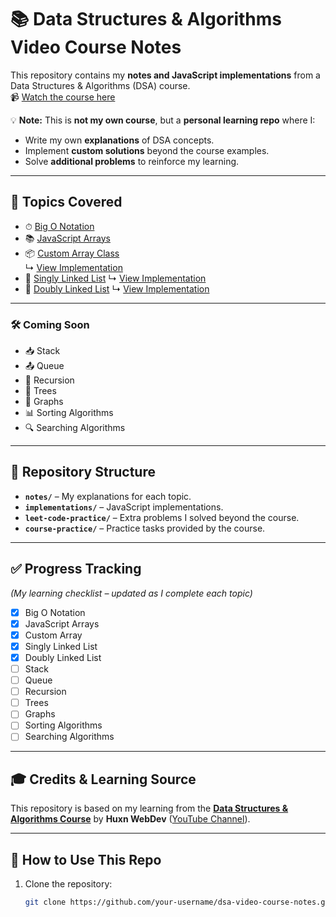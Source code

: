 # 📚 Data Structures & Algorithms Video Course Notes

This repository contains my **notes and JavaScript implementations** from a Data Structures & Algorithms (DSA) course.  
📹 [Watch the course here](https://youtu.be/wBtPGnVnA9g)  

💡 **Note:** This is **not my own course**, but a **personal learning repo** where I:
- Write my own **explanations** of DSA concepts.
- Implement **custom solutions** beyond the course examples.
- Solve **additional problems** to reinforce my learning.

---

## 📖 Topics Covered
- ⏱ [Big O Notation](notes/big-o.md)
- 📚 [JavaScript Arrays](notes/array.md)
- 📦 [Custom Array Class](notes/custom-array.md)  
  ↳ [View Implementation](implementations/CustomArray.js)
- 🔗 [Singly Linked List](notes/linked-list.md)
  ↳ [View Implementation](implementations/linked-list/LinkedList.js)
- 🔗 [Doubly Linked List](notes/doubly-linked-list.md)
  ↳ [View Implementation](implementations/doubly-linked-list/DoublyLinkedList.js)

---

### 🛠 Coming Soon
- 📥 Stack
- 📤 Queue
- 🔁 Recursion
- 🌲 Trees
- 🧭 Graphs
- 📊 Sorting Algorithms
- 🔍 Searching Algorithms

---

## 📂 Repository Structure
- **`notes/`** – My explanations for each topic.
- **`implementations/`** – JavaScript implementations.
- **`leet-code-practice/`** – Extra problems I solved beyond the course.
- **`course-practice/`** – Practice tasks provided by the course.

---

## ✅ Progress Tracking
_(My learning checklist – updated as I complete each topic)_

- [x] Big O Notation
- [x] JavaScript Arrays
- [x] Custom Array
- [x] Singly Linked List
- [x] Doubly Linked List
- [ ] Stack
- [ ] Queue
- [ ] Recursion
- [ ] Trees
- [ ] Graphs
- [ ] Sorting Algorithms
- [ ] Searching Algorithms

---

## 🎓 Credits & Learning Source
This repository is based on my learning from the **[Data Structures & Algorithms Course](https://youtu.be/wBtPGnVnA9g)** by **Huxn WebDev** ([YouTube Channel](https://www.youtube.com/@huxnwebdev)).

---

## 🚀 How to Use This Repo
1. Clone the repository:
   ```bash
   git clone https://github.com/your-username/dsa-video-course-notes.git
